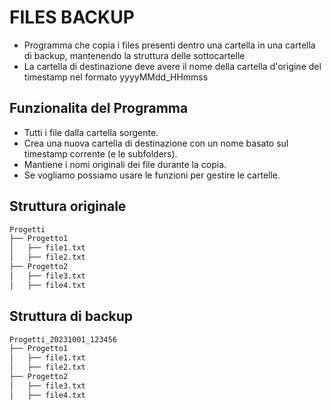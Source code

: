 # FILES BACKUP

- Programma che copia i files presenti dentro una cartella in una cartella di backup, mantenendo la struttura delle sottocartelle
- La cartella di destinazione deve avere il nome della cartella d'origine del timestamp nel formato yyyyMMdd_HHmmss

## Funzionalita del Programma

- Tutti i file dalla cartella sorgente.
- Crea una nuova cartella di destinazione con un nome basato sul timestamp corrente (e le subfolders).
- Mantiene i nomi originali dei file durante la copia.
- Se vogliamo possiamo usare le funzioni per gestire le cartelle.

## Struttura originale
```bash
Progetti
├── Progetto1
│   ├── file1.txt
│   ├── file2.txt
├── Progetto2
│   ├── file3.txt
│   ├── file4.txt
```
## Struttura di backup
```bash
Progetti_20231001_123456
├── Progetto1
│   ├── file1.txt
│   ├── file2.txt
├── Progetto2
│   ├── file3.txt
│   ├── file4.txt